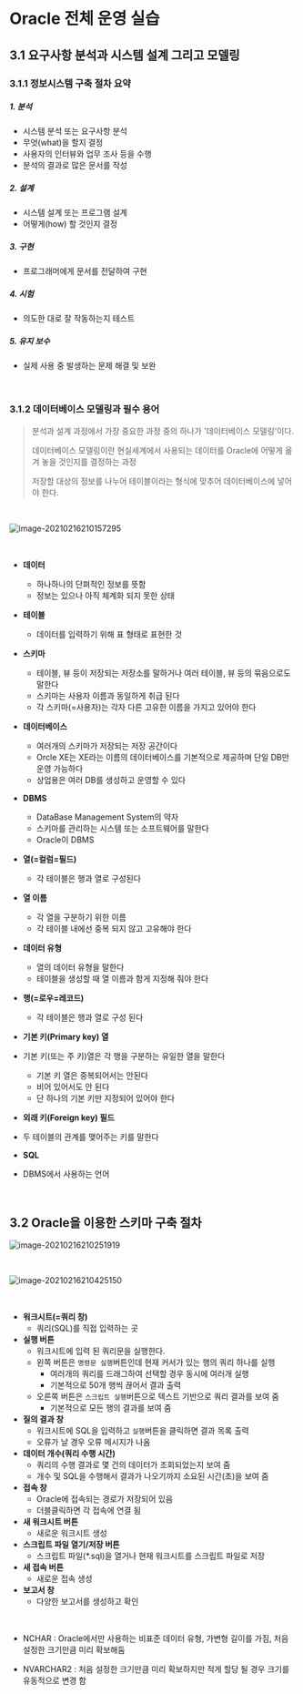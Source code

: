# Oracle 전체 운영 실습

## 3.1 요구사항 분석과 시스템 설계 그리고 모델링

### 3.1.1 정보시스템 구축 절차 요약

##### 1. 분석

- 시스템 분석 또는 요구사항 분석
- 무엇(what)을 할지 결정
- 사용자의 인터뷰와 업무 조사 등을 수행
- 분석의 결과로 많은 문서를 작성

##### 2. 설계

- 시스템 설계 또는 프로그램 설계
- 어떻게(how) 할 것인지 결정

##### 3. 구현

- 프로그래머에게 문서를 전달하여 구현

##### 4. 시험

- 의도한 대로 잘 작동하는지 테스트

##### 5. 유지 보수

- 실제 사용 중 발생하는 문제 해결 및 보완

<br/>

### 3.1.2 데이터베이스 모델링과 필수 용어

> 분석과 설계 과정에서 가장 중요한 과정 중의 하나가 '데이터베이스 모델링'이다. 
>
> 데이터베이스 모델링이란 현실세계에서 사용되는 데이터를 Oracle에 어떻게 옮겨 놓을 것인지를 결정하는 과정
>
> 저장할 대상의 정보를 나누어 테이블이라는 형식에 맞추어 데이터베이스에 넣어야 한다.

<br/>

![image-20210216210157295](C:\Users\zz238\AppData\Roaming\Typora\typora-user-images\image-20210216210157295.png)

<br/>

- **데이터**
  - 하나하나의 단펴적인 정보를 뜻함
  - 정보는 있으나 아직 체계화 되지 못한 상태
- **테이블**
  - 데이터를 입력하기 위해 표 형태로 표현한 것
- **스키마**
  - 테이블, 뷰 등이 저장되는 저장소를 말하거나 여러 테이블, 뷰 등의 묶음으로도 말한다
  - 스키마는 사용자 이름과 동일하게 취급 된다
  - 각 스키마(=사용자)는 각자 다른 고유한 이름을 가지고 있어야 한다
- **데이터베이스**
  - 여러개의 스키마가 저장되는 저장 공간이다
  - Orcle XE는 XE라는 이름의 데이터베이스를 기본적으로 제공하며 단일 DB만 운영 가능하다
  - 상업용은 여러 DB를 생성하고 운영할 수 있다
- **DBMS**
  - DataBase Management System의 약자
  - 스키마를 관리하는 시스템 또는 소프트웨어를 말한다
  - Oracle이 DBMS
- **열(=컬럼=필드)**
  - 각 테이블은 행과 열로 구성된다
- **열 이름**
  - 각 열을 구분하기 위한 이름
  - 각 테이블 내에선 중복 되지 않고 고유해야 한다
- **데이터 유형**
  - 열의 데이터 유형을 말한다
  - 테이블을 생성할 때 열 이름과 함게 지정해 줘야 한다
- **행(=로우=레코드)**
  - 각 테이블은 행과 열로 구성 된다

- **기본 키(Primary key) 열**
- 기본 키(또는 주 키)열은 각 행을 구분하는 유일한 열을 말한다
  - 기본 키 열은 중복되어서는 안된다
  - 비어 있어서도 안 된다
  - 단 하나의 기본 키만 지정되어 있어야 한다
  
- **외래 키(Foreign key) 필드**
- 두  테이블의 관계를 맺어주는 키를 말한다
  
- **SQL**
- DBMS에서 사용하는 언어
  

<br/>

## 3.2 Oracle을 이용한 스키마 구축 절차

![image-20210216210251919](C:\Users\zz238\AppData\Roaming\Typora\typora-user-images\image-20210216210251919.png)

<br/>

![image-20210216210425150](C:\Users\zz238\AppData\Roaming\Typora\typora-user-images\image-20210216210425150.png)

<br/>

- **워크시트(=쿼리 창)**
  - 쿼리(SQL)를 직접 입력하는 곳
- **실행 버튼**
  - 워크시트에 입력 된 쿼리문을 실행한다.
  - 왼쪽 버튼은 `명령문 실행`버튼인데 현재 커서가 있는 행의 쿼리 하나를 실행
    - 여러개의 쿼리를 드래그하여 선택할 경우 동시에 여러개 실행
    - 기본적으로 50개 행씩 끊어서 결과 출력
  - 오른쪽 버튼은 `스크립트 실행`버튼으로 텍스트 기반으로 쿼리 결과를 보여 줌
    - 기본적으로 모든 행의 결과를 보여 줌
- **질의 결과 창**
  - 워크시트에 SQL을 입력하고 `실행`버튼을 클릭하면 결과 목록 출력
  - 오류가 날 경우 오류 메시지가 나옴
- **데이터 개수(쿼리 수행 시간)**
  - 쿼리의 수행 결과로 몇 건의 데이터가 조회되었는지 보여 줌
  -  개수 및 SQL을 수행해서 결과가 나오기까지 소요된 시간(초)을 보여 줌
- **접속 창**
  - Oracle에 접속되는 경로가 저장되어 있음
  - 더블클릭하면 각 접속에 연결 됨
- **새 워크시트 버튼**
  - 새로운 워크시트 생성
- **스크립트 파일 열기/저장 버튼**
  - 스크립트 파일(*.sql)을 열거나 현재 워크시트를 스크립트 파일로 저장
- **새 접속 버튼**
  - 새로운 접속 생성
- **보고서 창**
  - 다양한 보고서를 생성하고 확인

<br/>

- NCHAR : Oracle에서만 사용하는 비표준 데이터 유형, 가변형 길이를 가짐, 처음 설정한 크기만큼 미리 확보해둠

- NVARCHAR2 : 처음 설정한 크기만큼 미리 확보하지만 적게 할당 될 경우 크기를 유동적으로 변경 함

